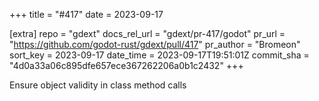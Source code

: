 +++
title = "#417"
date = 2023-09-17

[extra]
repo = "gdext"
docs_rel_url = "gdext/pr-417/godot"
pr_url = "https://github.com/godot-rust/gdext/pull/417"
pr_author = "Bromeon"
sort_key = 2023-09-17
date_time = 2023-09-17T19:51:01Z
commit_sha = "4d0a33a06c895dfe657ece367262206a0b1c2432"
+++

Ensure object validity in class method calls
